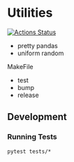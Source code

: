 # Utilities

[![Actions Status](https://github.com/heytitle/putils/workflows/ci/badge.svg)](https://github.com/heytitle/putils/actions)


- pretty pandas
- uniform random

MakeFile
- test
- bump
- release


## Development


### Running Tests
```
pytest tests/*
```